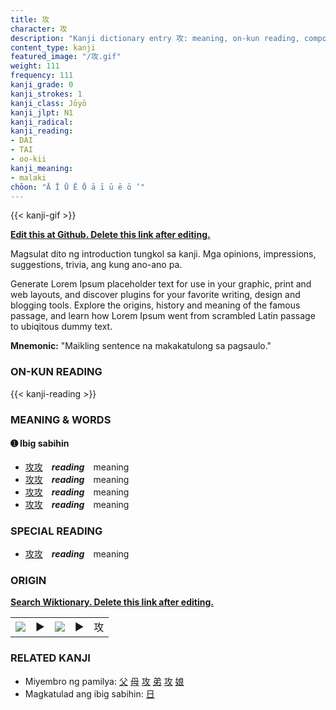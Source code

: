 ```yaml
---
title: 攻
character: 攻
description: "Kanji dictionary entry 攻: meaning, on-kun reading, compounds, origin, related kanji"
content_type: kanji
featured_image: "/攻.gif"
weight: 111
frequency: 111
kanji_grade: 0
kanji_strokes: 1
kanji_class: Jōyō
kanji_jlpt: N1
kanji_radical: 
kanji_reading: 
- DAI
- TAI
- oo-kii
kanji_meaning:
- malaki
chōon: "Ā Ī Ū Ē Ō ā ī ū ē ō ’"
---
```

[//]: # (Don't edit the line below. Kanji animated GIF code is automatically generated.)
{{< kanji-gif >}}

[//]: # (Edit below this line.)

**[Edit this at Github. Delete this link after editing.](https://github.com/tim0g/tim/tree/main/content/kanji/攻/index.md)**

Magsulat dito ng introduction tungkol sa kanji. Mga opinions, impressions, suggestions, trivia, ang kung ano-ano pa.

Generate Lorem Ipsum placeholder text for use in your graphic, print and web layouts, and discover plugins for your favorite writing, design and blogging tools. Explore the origins, history and meaning of the famous passage, and learn how Lorem Ipsum went from scrambled Latin passage to ubiqitous dummy text.
 
**Mnemonic:** "Maikling sentence na makakatulong sa pagsaulo."

### ON-KUN READING

[//]: # (Don't edit the line below. ON-KUN READING code is automatically generated.)
{{< kanji-reading >}}

### MEANING & WORDS

#### ➊ **Ibig sabihin**
  - [攻](../攻)[攻](../攻)　***reading***　meaning
  - [攻](../攻)[攻](../攻)　***reading***　meaning
  - [攻](../攻)[攻](../攻)　***reading***　meaning
  - [攻](../攻)[攻](../攻)　***reading***　meaning

### SPECIAL READING
  - [攻](../攻)[攻](../攻)　***reading***　meaning

### ORIGIN

**[Search Wiktionary. Delete this link after editing.](https://wiktionary.org/wiki/攻)**
<table class="kanji-table"><tr><td>
<img src="60px-攻-bronze.svg.png">
</td><td>▶</td><td>
<img src="60px-攻-oracle.svg.png">
</td><td>▶</td>
<td class="kanji-origin">攻</td>
</tr></table>

### RELATED KANJI
- Miyembro ng pamilya: [父](../父) [母](../母) [攻](../攻) [弟](../弟) [攻](../攻) [娘](../娘)
- Magkatulad ang ibig sabihin: [日](../日)
